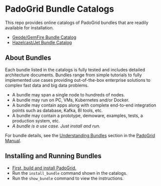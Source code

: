 # PadoGrid Bundle Catalogs

This repo provides online catalogs of PadoGrid bundles that are readily available for installation.

- [Geode/GemFire Bundle Catalog](geode-catalog.md)
- [Hazelcast/Jet Bundle Catalog](hazelcast-catalog.md)

## About Bundles

Each bundle listed in the catalogs is fully tested and includes detailed architecture documents. Bundles range from simple tutorials to fully implemented use cases providing out-of-the-box enterprise solutions to complex fast data and big data problems.

- A bundle may span a single node to hundreds of nodes.
- A bundle may run on PC, VMs, Kubernetes and/or Docker.
- A bundle may contain apps along with complete end-to-end integration points such as database, Kafka, BI tools, etc.
- A bundle may contain a prototype, demoware, examples, tests, a production system, etc.
- *A bundle is a use case. Just install and run.*

For bundle details, see the [Understanding Bundles](https://github.com/padogrid/padogrid/wiki/Understanding-Bundles) section in the [PadoGrid Manual](https://github.com/padogrid/padogrid/wiki).

## Installing and Running Bundles

- [First, build and install PadoGrid.](https://github.com/padogrid/padogrid/wiki/Building-padogrid)
- Run the `install_bundle` command shown in the catalogs.
- Run the `show_bundle` command to view the instructions.
